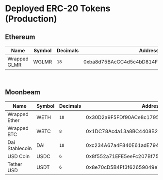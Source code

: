 # Deployed ERC-20 Tokens (Production)

## Ethereum

| Name         | Symbol | Decimals | Address                                    |
| ------------ | ------ | -------- | ------------------------------------------ |
| Wrapped GLMR | WGLMR  | `18`     | 0xba8d75BAcCC4d5c4bD814FDe69267213052EA663 |

<br>

## Moonbeam

| Name           | Symbol | Decimals | Address                                    |
| -------------- | ------ | -------- | ------------------------------------------ |
| Wrapped Ether  | WETH   | `18`     | 0x30D2a9F5FDf90ACe8c17952cbb4eE48a55D916A7 |
| Wrapped BTC    | WBTC   | `8`      | 0x1DC78Acda13a8BC4408B207c9E48CDBc096D95e0 |
| Dai Stablecoin | DAI    | `18`     | 0xc234A67a4F840E61adE794be47de455361b52413 |
| USD Coin       | USDC   | `6`      | 0x8f552a71EFE5eeFc207Bf75485b356A0b3f01eC9 |
| Tether USD     | USDT   | `6`      | 0x8e70cD5B4Ff3f62659049e74b6649c6603A0E594 |
